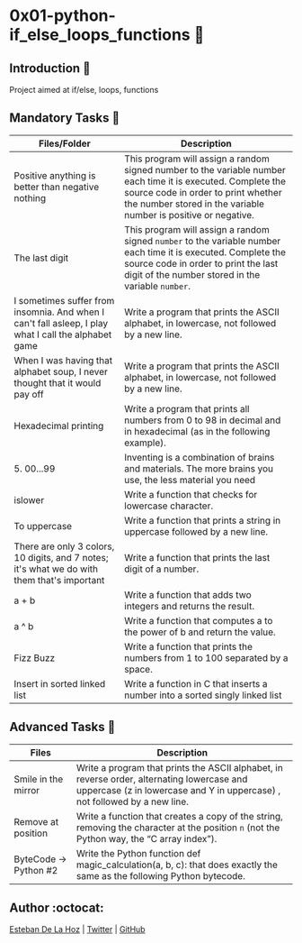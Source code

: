 # 0x01-python-if_else_loops_functions :tram:

## Introduction :guitar: 

Project aimed at if/else, loops, functions

## Mandatory Tasks :mount_fuji:

| Files/Folder | Description |
| ------------ | ----------- |
| Positive anything is better than negative nothing | This program will assign a random signed number to the variable number each time it is executed. Complete the source code in order to print whether the number stored in the variable number is positive or negative. |
| The last digit | This program will assign a random signed ```number``` to the variable number each time it is executed. Complete the source code in order to print the last digit of the number stored in the variable ```number```. |
|  I sometimes suffer from insomnia. And when I can't fall asleep, I play what I call the alphabet game  | Write a program that prints the ASCII alphabet, in lowercase, not followed by a new line. |
| When I was having that alphabet soup, I never thought that it would pay off  | Write a program that prints the ASCII alphabet, in lowercase, not followed by a new line. |
| Hexadecimal printing | Write a program that prints all numbers from 0 to 98 in decimal and in hexadecimal (as in the following example). |
| 5. 00...99 | Inventing is a combination of brains and materials. The more brains you use, the less material you need  |
| islower | Write a function that checks for lowercase character. |
| To uppercase | Write a function that prints a string in uppercase followed by a new line. |
|  There are only 3 colors, 10 digits, and 7 notes; it's what we do with them that's important | Write a function that prints the last digit of a number. |
|  a + b  | Write a function that adds two integers and returns the result. |
| a ^ b | Write a function that computes a to the power of b and return the value. |
| Fizz Buzz | Write a function that prints the numbers from 1 to 100 separated by a space. |
| Insert in sorted linked list | Write a function in C that inserts a number into a sorted singly linked list |

## Advanced Tasks :light_rail:

| Files | Description |
| ----- | ----------- |
| Smile in the mirror | Write a program that prints the ASCII alphabet, in reverse order, alternating lowercase and uppercase (z in lowercase and Y in uppercase) , not followed by a new line. |
| Remove at position | Write a function that creates a copy of the string, removing the character at the position ```n``` (not the Python way, the “C array index”). |
| ByteCode -> Python #2 |  Write the Python function def magic_calculation(a, b, c): that does exactly the same as the following Python bytecode. |


## Author :octocat:

[Esteban De La Hoz](https://www.linkedin.com/in/esteban-de-la-hoz-romero-b6270017b/) | [Twitter](https://twitter.com/Esteban18911) | [GitHub](https://github.com/Esteban18911)
